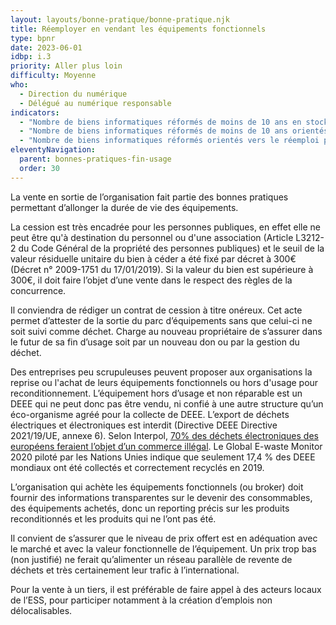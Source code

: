 ```yaml
---
layout: layouts/bonne-pratique/bonne-pratique.njk
title: Réemployer en vendant les équipements fonctionnels 
type: bpnr
date: 2023-06-01
idbp: i.3
priority: Aller plus loin
difficulty: Moyenne
who:
  - Direction du numérique
  - Délégué au numérique responsable
indicators:
  - "Nombre de biens informatiques réformés de moins de 10 ans en stock au 1er janvier de l’année"
  - "Nombre de biens informatiques réformés de moins de 10 ans orientés vers le réemploi et la réutilisation"
  - "Nombre de biens informatiques réformés orientés vers le réemploi par la vente"
eleventyNavigation:
  parent: bonnes-pratiques-fin-usage
  order: 30
---
```


La vente en sortie de l’organisation fait partie des bonnes pratiques permettant d’allonger la durée de vie des équipements.

La cession est très encadrée pour les personnes publiques, en effet elle ne peut être qu'à destination du personnel ou d'une association (Article L3212-2 du Code Général de la propriété des personnes publiques) et le seuil de la valeur résiduelle unitaire du bien à céder a été fixé par décret à 300€ (Décret n° 2009-1751 du 17/01/2019). Si la valeur du bien est supérieure à 300€, il doit faire l’objet d’une vente dans le respect des règles de la concurrence. 

Il conviendra de rédiger un contrat de cession à titre onéreux. Cet acte permet d’attester de la sortie du parc d’équipements sans que celui-ci ne soit suivi comme déchet. Charge au nouveau propriétaire de s’assurer dans le futur de sa fin d’usage soit par un nouveau don ou par la gestion du déchet.

Des entreprises peu scrupuleuses peuvent proposer aux organisations la reprise ou l'achat de leurs équipements fonctionnels ou hors d'usage pour reconditionnement. L’équipement hors d’usage et non réparable est un DEEE qui ne peut donc pas être vendu, ni confié à une autre structure qu’un éco-organisme agréé pour la collecte de DEEE. L’export de déchets électriques et électroniques est interdit (Directive DEEE Directive 2021/19/UE, annexe 6). Selon Interpol, [70% des déchets électroniques des européens feraient l’objet d’un commerce illégal](https://www.sciencesetavenir.fr/nature-environnement/ou-vont-nos-vieux-ordinateurs_16345). Le Global E-waste Monitor 2020 piloté par les Nations Unies indique que seulement 17,4 % des DEEE mondiaux ont été collectés et correctement recyclés en 2019.

L’organisation qui achète les équipements fonctionnels (ou broker) doit fournir des informations transparentes sur le devenir des consommables, des équipements achetés, donc un reporting précis sur les produits reconditionnés et les produits qui ne l’ont pas été.

Il convient de s’assurer que le niveau de prix offert est en adéquation avec le marché et avec la valeur fonctionnelle de l’équipement. Un prix trop bas (non justifié) ne ferait qu’alimenter un réseau parallèle de revente de déchets et très certainement leur trafic à l’international.

Pour la vente à un tiers, il est préférable de faire appel à des acteurs locaux de l’ESS, pour participer notamment à la création d’emplois non délocalisables.

